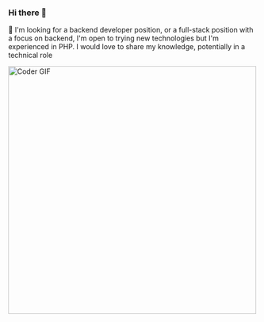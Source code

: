 ### Hi there 👋


👯 I'm looking for a backend developer position, or a full-stack position with a focus on backend, 
I'm open to trying new technologies but I'm experienced in PHP. I would love to share my knowledge, 
potentially in a technical role

<img src="https://i.pinimg.com/originals/e4/6c/b7/e46cb733dbbe6889fc26d100c1cc1861.gif" alt="Coder GIF" data-canonical-src="
https://i.pinimg.com/originals/e4/6c/b7/e46cb733dbbe6889fc26d100c1cc1861.gif" style="width:500px">

<!--
<img src="https://camo.githubusercontent.com/1256f8b9a2509fbad8f65a76ceaa2c356ff0d1ab/68747470733a2f2f6d656469612e67697068792e636f6d2f6d656469612f31334867774773584630616947592f67697068792e676966" alt="Coder GIF" data-canonical-src="https://media.giphy.com/media/SWoSkN6DxTszqIKEqv/giphy.gif" style="width:500px">
-->
